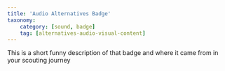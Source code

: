 ```yaml
---
title: 'Audio Alternatives Badge'
taxonomy:
    category: [sound, badge]
    tag: [alternatives-audio-visual-content]
---
```

This is a short funny description of that badge and where it came from in your scouting journey
